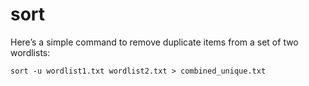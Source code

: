 # sort

Here’s a simple command to remove duplicate items from a set of two wordlists:

```shell
sort -u wordlist1.txt wordlist2.txt > combined_unique.txt
```
